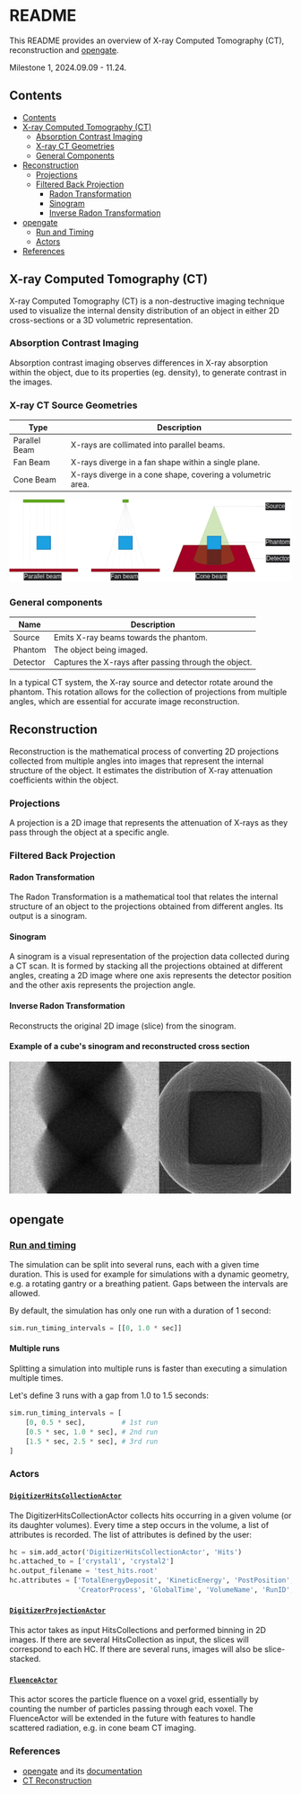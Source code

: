 # README

This README provides an overview of X-ray Computed Tomography (CT), reconstruction and [opengate](https://github.com/OpenGATE/opengate).

Milestone 1, 2024.09.09 - 11.24.

## Contents

- [Contents](#contents)
- [X-ray Computed Tomography (CT)](#x-ray-computed-tomography-ct)
  - [Absorption Contrast Imaging](#absorption-contrast-imaging)
  - [X-ray CT Geometries](#x-ray-ct-geometries)
  - [General Components](#general-components)
- [Reconstruction](#reconstruction)
  - [Projections](#projections)
  - [Filtered Back Projection](#filtered-back-projection)
    - [Radon Transformation](#radon-transformation)
    - [Sinogram](#sinogram)
    - [Inverse Radon Transformation](#inverse-radon-transformation)
- [opengate](#opengate)
  - [Run and Timing](#run-and-timing)
  - [Actors](#actors)
- [References](#references)

## X-ray Computed Tomography (CT)

X-ray Computed Tomography (CT) is a non-destructive imaging technique used to visualize the internal density distribution of an object in either 2D cross-sections or a 3D volumetric representation.

### Absorption Contrast Imaging

Absorption contrast imaging observes differences in X-ray absorption within the object, due to its properties (eg. density), to generate contrast in the images.

### X-ray CT Source Geometries

| Type               | Description                                                 |
|--------------------|-------------------------------------------------------------|
| Parallel Beam      | X-rays are collimated into parallel beams.                  |
| Fan Beam           | X-rays diverge in a fan shape within a single plane.        |
| Cone Beam          | X-rays diverge in a cone shape, covering a volumetric area. |

![X-ray CT Source Geometries](x-ray_ct_geometries.png "X-ray CT Source Geometries")

### General components

| Name               | Description                                                |
|--------------------|------------------------------------------------------------|
| Source             | Emits X-ray beams towards the phantom.                     |
| Phantom            | The object being imaged.                                   |
| Detector           | Captures the X-rays after passing through the object.      |

In a typical CT system, the X-ray source and detector rotate around the phantom. This rotation allows for the collection of projections from multiple angles, which are essential for accurate image reconstruction.

## Reconstruction

Reconstruction is the mathematical process of converting 2D projections collected from multiple angles into images that represent the internal structure of the object. It estimates the distribution of X-ray attenuation coefficients within the object.

### Projections

A projection is a 2D image that represents the attenuation of X-rays as they pass through the object at a specific angle.

### Filtered Back Projection

#### Radon Transformation

The Radon Transformation is a mathematical tool that relates the internal structure of an object to the projections obtained from different angles. Its output is a sinogram.

#### Sinogram

A sinogram is a visual representation of the projection data collected during a CT scan. It is formed by stacking all the projections obtained at different angles, creating a 2D image where one axis represents the detector position and the other axis represents the projection angle.

#### Inverse Radon Transformation

Reconstructs the original 2D image (slice) from the sinogram.

#### Example of a cube's sinogram and reconstructed cross section

![Cube Sinogram Image](sinogram_and_corss-section_reconstruction.png "Cube Sinogram")

## opengate

### [Run and timing](https://opengate-python.readthedocs.io/en/master/user_guide/user_guide_reference_simulation.html#run-and-timing)

The simulation can be split into several runs, each with a given time duration. This is used for example for simulations with a dynamic geometry, e.g. a rotating gantry or a breathing patient. Gaps between the intervals are allowed. 

By default, the simulation has only one run with a duration of 1 second:
```python
sim.run_timing_intervals = [[0, 1.0 * sec]]
```

#### Multiple runs

Splitting a simulation into multiple runs is faster than executing a simulation multiple times.

Let's define 3 runs with a gap from 1.0 to 1.5 seconds:
```python
sim.run_timing_intervals = [
    [0, 0.5 * sec],         # 1st run
    [0.5 * sec, 1.0 * sec], # 2nd run
    [1.5 * sec, 2.5 * sec], # 3rd run
]
```

### Actors

#### [`DigitizerHitsCollectionActor`](https://opengate-python.readthedocs.io/en/master/user_guide/user_guide_reference_actors.html#digitizerhitscollectionactor)

The DigitizerHitsCollectionActor collects hits occurring in a given volume (or its daughter volumes). Every time a step occurs in the volume, a list of attributes is recorded. The list of attributes is defined by the user:
```python
hc = sim.add_actor('DigitizerHitsCollectionActor', 'Hits')
hc.attached_to = ['crystal1', 'crystal2']
hc.output_filename = 'test_hits.root'
hc.attributes = ['TotalEnergyDeposit', 'KineticEnergy', 'PostPosition',
                 'CreatorProcess', 'GlobalTime', 'VolumeName', 'RunID', 'ThreadID', 'TrackID']
```

#### [`DigitizerProjectionActor`](https://opengate-python.readthedocs.io/en/master/user_guide/user_guide_reference_actors.html#opengate.actors.digitizers.DigitizerProjectionActor)

This actor takes as input HitsCollections and performed binning in 2D images. If there are several HitsCollection as input, the slices will correspond to each HC. If there are several runs, images will also be slice-stacked.

#### [`FluenceActor`](https://opengate-python.readthedocs.io/en/master/user_guide/user_guide_reference_actors.html#fluenceactor)

This actor scores the particle fluence on a voxel grid, essentially by counting the number of particles passing through each voxel. The FluenceActor will be extended in the future with features to handle scattered radiation, e.g. in cone beam CT imaging.

### References

- [opengate](https://github.com/OpenGATE/opengate) and its [documentation](https://opengate-python.readthedocs.io/en/master/)
- [CT Reconstruction](https://rigaku.com/products/imaging-ndt/x-ray-ct/learning/blog/how-does-ct-reconstruction-work)
